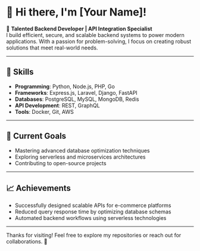 # 👋 Hi there, I'm [Your Name]!  

🔧 **Talented Backend Developer | API Integration Specialist**  
I build efficient, secure, and scalable backend systems to power modern applications. With a passion for problem-solving, I focus on creating robust solutions that meet real-world needs.

---

## 💼 Skills  
- **Programming**: Python, Node.js, PHP, Go  
- **Frameworks**: Express.js, Laravel, Django, FastAPI  
- **Databases**: PostgreSQL, MySQL, MongoDB, Redis  
- **API Development**: REST, GraphQL  
- **Tools**: Docker, Git, AWS  

---

## 🌱 Current Goals  
- Mastering advanced database optimization techniques  
- Exploring serverless and microservices architectures  
- Contributing to open-source projects  

---

## 📈 Achievements  
- Successfully designed scalable APIs for e-commerce platforms  
- Reduced query response time by optimizing database schemas  
- Automated backend workflows using serverless technologies  

---

Thanks for visiting! Feel free to explore my repositories or reach out for collaborations. 🚀
